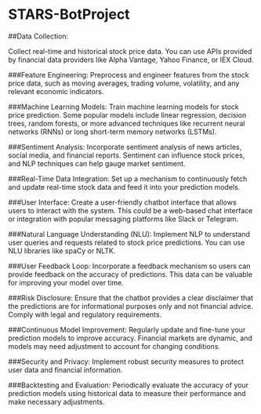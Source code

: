 # STARS-BotProject

##Data Collection:

Collect real-time and historical stock price data. You can use APIs provided by financial data providers like Alpha Vantage, Yahoo Finance, or IEX Cloud.

###Feature Engineering:
Preprocess and engineer features from the stock price data, such as moving averages, trading volume, volatility, and any relevant economic indicators.

###Machine Learning Models:
Train machine learning models for stock price prediction. Some popular models include linear regression, decision trees, random forests, or more advanced techniques like recurrent neural networks (RNNs) or long short-term memory networks (LSTMs).

###Sentiment Analysis:
Incorporate sentiment analysis of news articles, social media, and financial reports. Sentiment can influence stock prices, and NLP techniques can help gauge market sentiment.

###Real-Time Data Integration:
Set up a mechanism to continuously fetch and update real-time stock data and feed it into your prediction models.

###User Interface:
Create a user-friendly chatbot interface that allows users to interact with the system. This could be a web-based chat interface or integration with popular messaging platforms like Slack or Telegram.

###Natural Language Understanding (NLU):
Implement NLP to understand user queries and requests related to stock price predictions. You can use NLU libraries like spaCy or NLTK.

###User Feedback Loop:
Incorporate a feedback mechanism so users can provide feedback on the accuracy of predictions. This data can be valuable for improving your model over time.

###Risk Disclosure:
Ensure that the chatbot provides a clear disclaimer that the predictions are for informational purposes only and not financial advice. Comply with legal and regulatory requirements.

###Continuous Model Improvement:
Regularly update and fine-tune your prediction models to improve accuracy. Financial markets are dynamic, and models may need adjustment to account for changing conditions.

###Security and Privacy:
Implement robust security measures to protect user data and financial information.

###Backtesting and Evaluation:
Periodically evaluate the accuracy of your prediction models using historical data to measure their performance and make necessary adjustments.




